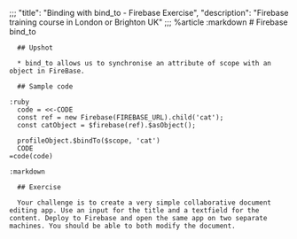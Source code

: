 ;;;
  "title": "Binding with bind_to - Firebase Exercise",
  "description": "Firebase training course in London or Brighton UK"
  ;;;
  %article
    :markdown
      # Firebase bind_to
  
      ## Upshot
  
      * bind_to allows us to synchronise an attribute of scope with an object in FireBase.
  
      ## Sample code
  
    :ruby
      code = <<-CODE
      const ref = new Firebase(FIREBASE_URL).child('cat');
      const catObject = $firebase(ref).$asObject();
  
      profileObject.$bindTo($scope, 'cat')
      CODE
    =code(code)
  
    :markdown
  
      ## Exercise
  
      Your challenge is to create a very simple collaborative document editing app. Use an input for the title and a textfield for the content. Deploy to Firebase and open the same app on two separate machines. You should be able to both modify the document.
  